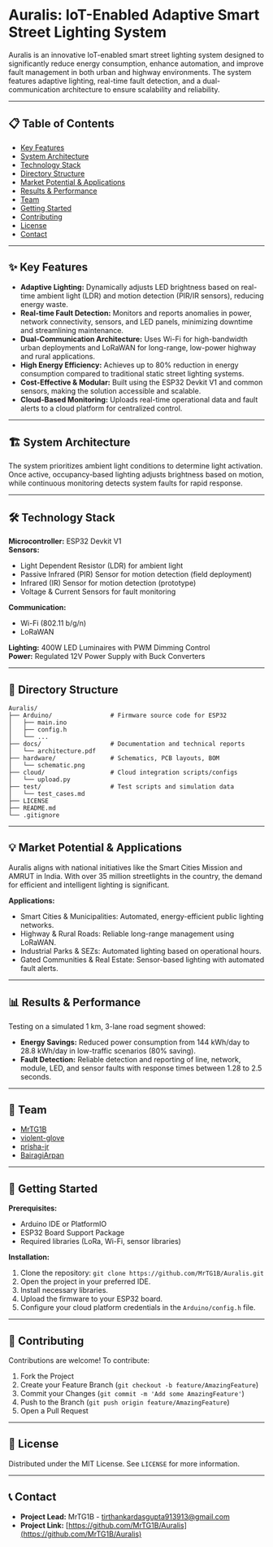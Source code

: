 # Auralis: IoT-Enabled Adaptive Smart Street Lighting System

Auralis is an innovative IoT-enabled smart street lighting system designed to significantly reduce energy consumption, enhance automation, and improve fault management in both urban and highway environments. The system features adaptive lighting, real-time fault detection, and a dual-communication architecture to ensure scalability and reliability.

---

## 📋 Table of Contents

* [Key Features](#-key-features)
* [System Architecture](#-system-architecture)
* [Technology Stack](#-technology-stack)
* [Directory Structure](#-directory-structure)
* [Market Potential & Applications](#-market-potential--applications)
* [Results & Performance](#-results--performance)
* [Team](#-team)
* [Getting Started](#-getting-started)
* [Contributing](#-contributing)
* [License](#-license)
* [Contact](#-contact)

---

## ✨ Key Features

* **Adaptive Lighting:** Dynamically adjusts LED brightness based on real-time ambient light (LDR) and motion detection (PIR/IR sensors), reducing energy waste.
* **Real-time Fault Detection:** Monitors and reports anomalies in power, network connectivity, sensors, and LED panels, minimizing downtime and streamlining maintenance.
* **Dual-Communication Architecture:** Uses Wi-Fi for high-bandwidth urban deployments and LoRaWAN for long-range, low-power highway and rural applications.
* **High Energy Efficiency:** Achieves up to 80% reduction in energy consumption compared to traditional static street lighting systems.
* **Cost-Effective & Modular:** Built using the ESP32 Devkit V1 and common sensors, making the solution accessible and scalable.
* **Cloud-Based Monitoring:** Uploads real-time operational data and fault alerts to a cloud platform for centralized control.

---

## 🏗️ System Architecture

The system prioritizes ambient light conditions to determine light activation. Once active, occupancy-based lighting adjusts brightness based on motion, while continuous monitoring detects system faults for rapid response.

---

## 🛠️ Technology Stack

**Microcontroller:** ESP32 Devkit V1  
**Sensors:**
* Light Dependent Resistor (LDR) for ambient light
* Passive Infrared (PIR) Sensor for motion detection (field deployment)
* Infrared (IR) Sensor for motion detection (prototype)
* Voltage & Current Sensors for fault monitoring

**Communication:**
* Wi-Fi (802.11 b/g/n)
* LoRaWAN

**Lighting:** 400W LED Luminaires with PWM Dimming Control  
**Power:** Regulated 12V Power Supply with Buck Converters

---

## 📁 Directory Structure

```
Auralis/
├── Arduino/                # Firmware source code for ESP32
│   ├── main.ino
│   ├── config.h
│   └── ...
├── docs/                   # Documentation and technical reports
│   └── architecture.pdf
├── hardware/               # Schematics, PCB layouts, BOM
│   └── schematic.png
├── cloud/                  # Cloud integration scripts/configs
│   └── upload.py
├── test/                   # Test scripts and simulation data
│   └── test_cases.md
├── LICENSE
├── README.md
└── .gitignore
```

---

## 💡 Market Potential & Applications

Auralis aligns with national initiatives like the Smart Cities Mission and AMRUT in India. With over 35 million streetlights in the country, the demand for efficient and intelligent lighting is significant.

**Applications:**

* Smart Cities & Municipalities: Automated, energy-efficient public lighting networks.
* Highway & Rural Roads: Reliable long-range management using LoRaWAN.
* Industrial Parks & SEZs: Automated lighting based on operational hours.
* Gated Communities & Real Estate: Sensor-based lighting with automated fault alerts.

---

## 📊 Results & Performance

Testing on a simulated 1 km, 3-lane road segment showed:

* **Energy Savings:** Reduced power consumption from 144 kWh/day to 28.8 kWh/day in low-traffic scenarios (80% saving).
* **Fault Detection:** Reliable detection and reporting of line, network, module, LED, and sensor faults with response times between 1.28 to 2.5 seconds.

---

## 👥 Team

* [MrTG1B](https://github.com/MrTG1B)
* [violent-glove](https://github.com/violent-glove)
* [prisha-jr](https://github.com/prisha-jr)
* [BairagiArpan](https://github.com/BairagiArpan)

---

## 🚀 Getting Started

**Prerequisites:**

* Arduino IDE or PlatformIO
* ESP32 Board Support Package
* Required libraries (LoRa, Wi-Fi, sensor libraries)

**Installation:**

1. Clone the repository: `git clone https://github.com/MrTG1B/Auralis.git`
2. Open the project in your preferred IDE.
3. Install necessary libraries.
4. Upload the firmware to your ESP32 board.
5. Configure your cloud platform credentials in the `Arduino/config.h` file.

---

## 🤝 Contributing

Contributions are welcome! To contribute:

1. Fork the Project
2. Create your Feature Branch (`git checkout -b feature/AmazingFeature`)
3. Commit your Changes (`git commit -m 'Add some AmazingFeature'`)
4. Push to the Branch (`git push origin feature/AmazingFeature`)
5. Open a Pull Request

---

## 📄 License

Distributed under the MIT License. See `LICENSE` for more information.

---

## 📞 Contact

* **Project Lead:** MrTG1B - [tirthankardasgupta913913@gmail.com](mailto:tirthankardasgupta913913@gmail.com)
* **Project Link:** [https://github.com/MrTG1B/Auralis](https://github.com/MrTG1B/Auralis)
